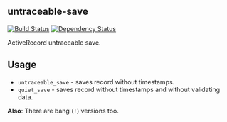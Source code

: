 ## untraceable-save
[![Build Status](https://travis-ci.org/vforge/untraceable-save.png)](https://travis-ci.org/vforge/untraceable-save)
[![Dependency Status](https://gemnasium.com/vforge/untraceable-save.png)](https://gemnasium.com/vforge/untraceable-save)

ActiveRecord untraceable save.

## Usage

* `untraceable_save` - saves record without timestamps.
* `quiet_save` - saves record without timestamps and without validating data.

**Also**: There are bang (`!`) versions too.
